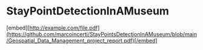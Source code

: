 # StayPointDetectionInAMuseum

[embed][http://example.com/file.pdf](https://github.com/marcoincerti/StayPointsDetectionInAMuseum/blob/main/Geospatial_Data_Management_project_report.pdf)[/embed]
